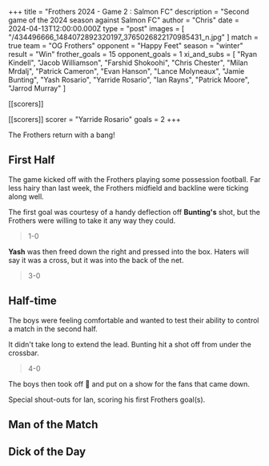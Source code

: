 +++
title = "Frothers 2024 - Game 2 : Salmon FC"
description = "Second game of the 2024 season against Salmon FC"
author = "Chris"
date = 2024-04-13T12:00:00.000Z
type = "post"
images = [ "/434496666_1484072892320197_3765026822170985431_n.jpg" ]
match = true
team = "OG Frothers"
opponent = "Happy Feet"
season = "winter"
result = "Win"
frother_goals = 15
opponent_goals = 1
xi_and_subs = [
  "Ryan Kindell",
  "Jacob Williamson",
  "Farshid Shokoohi",
  "Chris Chester",
  "Milan Mrdalj",
  "Patrick Cameron",
  "Evan Hanson",
  "Lance Molyneaux",
  "Jamie Bunting",
  "Yash Rosario",
  "Yarride Rosario",
  "Ian Rayns",
  "Patrick Moore",
  "Jarrod Murray"
]

[[scorers]]

[[scorers]]
scorer = "Yarride Rosario"
goals = 2
+++

The Frothers return with a bang!

## First Half

The game kicked off with the Frothers playing some possession football. Far less hairy than last week, the Frothers midfield and backline were ticking along well.

The first goal was courtesy of a handy deflection off **Bunting's** shot, but the Frothers were willing to take it any way they could.

> 1-0

**Yash** was then freed down the right and pressed into the box. Haters will say it was a cross, but it was into the back of the net.

> 3-0

## Half-time

The boys were feeling comfortable and wanted to test their ability to control a match in the second half.

It didn't take long to extend the lead. Bunting hit a shot off from under the crossbar.

> 4-0

The boys then took off 🚀 and put on a show for the fans that came down.

Special shout-outs for Ian, scoring his first Frothers goal(s). 

## Man of the Match

## Dick of the Day
